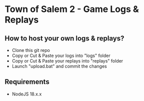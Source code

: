 # Town of Salem 2 - Game Logs & Replays

## How to host your own logs & replays?
 - Clone this git repo
 - Copy or Cut & Paste your logs into "logs" folder
 - Copy or Cut & Paste your replays into "replays" folder
 - Launch "upload.bat" and commit the changes

## Requirements
 - NodeJS 18.x.x